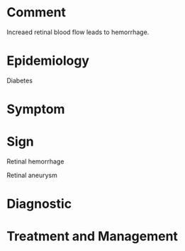 # Comment

Increaed retinal blood flow leads to hemorrhage.

# Epidemiology

Diabetes

# Symptom

# Sign

Retinal hemorrhage

Retinal aneurysm

# Diagnostic

# Treatment and Management
